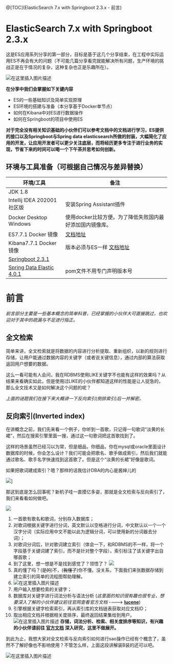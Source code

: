 @[TOC](ElasticSearch 7.x with Springboot 2.3.x - 前言)

# ElasticSearch 7.x with Springboot 2.3.x
这是ES应用系列分享的第一部分，目标是基于这几个分享结束，在工程中实际运用ES不再会有大的问题（不可能几篇分享看完就能解决所有问题，生产环境的挑战正是在于情况的复杂，这种复杂也正是乐趣所在）。

![在这里插入图片描述](https://img-blog.csdnimg.cn/20200621110108109.png?x-oss-process=image/watermark,type_ZmFuZ3poZW5naGVpdGk,shadow_10,text_aHR0cHM6Ly9ibG9nLmNzZG4ubmV0L3dlaXhpbl80MjI4ODIxOQ==,size_16,color_FFFFFF,t_70#pic_center)

**在分享中我们会掌握如下关键内容**

- ES的一些基础知识及简单实现原理
- ES环境的搭建与准备（本分享基于Docker单节点）
- 如何在Kibana中对ES进行数据操作
- 如何在Springboot的项目中使用ES

**对于完全没有相关知识基础的小伙伴们可以参考文档中的文档进行学习，ES提供的接口以及Springboot与Spring data elasticsearch所做的封装，大幅简化了应用的开发，让应用开发者可以更少关注底层，而将经历更多专注于进行业务的实现，节省下来的时间可以喝一个下午茶并思考如何创新。**

## 环境与工具准备（可根据自己情况与差异替换）

|环境/工具|备注|
| ------------ | ------------ |
| JDK 1.8  |   |
| Intellij IDEA 202001 社区版  |安装Spring Assistant插件|
| Docker Desktop Windows  | 使用docker比较方便。为了降低失败国内最好添加国内镜像库。  |
| ES7.7.1 Docker 镜像  | [文档地址](https://www.elastic.co/guide/en/elasticsearch/reference/current/getting-started-index.html)  |
| Kibana7.7.1 Docker 镜像  |版本必须与ES一样 [文档地址](https://www.elastic.co/guide/en/kibana/7.7/settings.html)  |
| [Springboot 2.3.1](https://spring.io/projects/spring-boot)  |   |
| [Spring Data Elastic 4.0.1](https://docs.spring.io/spring-data/elasticsearch/docs/4.0.1.RELEASE/reference/html/#elasticsearch.operations)  |pom文件不用专门声明版本号   |

# 前言

*前言部分主要是一些基本概念的简单科普，已经掌握的小伙伴大可直接跳过，也欢迎对于其中的疏漏与不足进行指正。*

## 全文检索
简单来讲，全文检索就是将数据的内容进行分析提取、重新组织，以新的规则进行存储，让用户能通过数据内容的关键字（或者说关键信息），通过内部的算法获取返回用户想要的数据。

这么一看可能有人会问，我在RDBMS使用LIKE关键字不也能有这样的效果吗？从结果来看确实如此，但是使用过LIKE的小伙伴都知道这样的性能是让人捉急的，那么全文技术又是如何解决这个问题的呢？

*上面的谜题我们在接下来大概讲一下反向索引(倒排索引)后一并解密。*

## 反向索引(Inverted index)
在讲概念之前，我们先来看一个例子，你听到一首歌，只记得一句歌词“淡黄的长裙”，然后在搜索引擎里面一搜，通过这一句歌词把这首歌找到了。

这样的场景虽然已经习以为常，但是细品，你细品，你在mysql或oracle里面设计数据库的时候，你会怎么设计？我们可能会把歌名、歌手做成索引，然后我们就能通过歌名、歌手名字快速找到这首歌了。但是这个“淡黄的长裙”好像是歌词。

如果把歌词建成索引？嗯？那样的话我估计DBA的内心是酱婶儿的

![](https://imgconvert.csdnimg.cn/aHR0cHM6Ly90aW1nc2EuYmFpZHUuY29tL3RpbWc_aW1hZ2UmcXVhbGl0eT04MCZzaXplPWI5OTk5XzEwMDAwJnNlYz0xNTkyNDg0NzY3NDMzJmRpPTg2Njc4MmEzYWNkYTUyZTk1MWRmZTk0MjA5ZDliYmU1JmltZ3R5cGU9MCZzcmM9aHR0cCUzQSUyRiUyRnBpYy5iYWlxaTAwOC5jb20lMkZ1cGxvYWRzJTJGa3Bwbm9rZHYuanBlZw?x-oss-process=image/format,png)]


那这到底是怎么回事呢？新机子哇一直摸亿多姿，那就是全文检索与反向索引了，我们来看看如何做吧。

![](https://imgconvert.csdnimg.cn/aHR0cDovL3NwaWRlci5ub3Nkbi4xMjcubmV0L2UwODkzZmEzYjhhYTNmODkzZGZlNTdmOGU4ZDZiODRmLmdpZg)

1. 一首歌有歌名和歌词，分别存入数据库；
2. 对歌词根据关键字进行分词，英文默认以空格进行分词，中文默认以一个一个汉字分词（实际应用中文不能以此为逻辑分词，可以使用新的分词器去分词）；
3. 对歌词分词后，针对歌词建立索引（体会一下，和RDBMS的不一样，将一个字段基于关键词建了索引，而不是针对整个字段），索引标注了该关键字出自哪首歌；
4. 到了这里，想一想是不是找到感觉了？领悟了？
![](https://imgconvert.csdnimg.cn/aHR0cHM6Ly90aW1nc2EuYmFpZHUuY29tL3RpbWc_aW1hZ2UmcXVhbGl0eT04MCZzaXplPWI5OTk5XzEwMDAwJnNlYz0xNTkyNDg2NDA1MjU3JmRpPTVhZDAxYmUwNDhjMWZhNTlkYjNlNzZjYTI0ZDFiNzYyJmltZ3R5cGU9MCZzcmM9aHR0cCUzQSUyRiUyRjViMDk4OGU1OTUyMjUuY2RuLnNvaHVjcy5jb20lMkZxXzcwJTJDY196b29tJTJDd182NDAlMkZpbWFnZXMlMkYyMDE4MTAyMCUyRjE1NTM2MTM3ZGQ2YTRkMjRhNDk2OTU4MGI2MzI3NTFkLmpwZWc?x-oss-process=image/format,png)
5. 真的懂了吗？(~~是的~~)不，(~~我懂了~~)你不懂。没关系，下面我们来张数据存储到建立索引的简单的流程图帮助理解。
6. ![在这里插入图片描述](https://img-blog.csdnimg.cn/20200621110043194.jpg?x-oss-process=image/watermark,type_ZmFuZ3poZW5naGVpdGk,shadow_10,text_aHR0cHM6Ly9ibG9nLmNzZG4ubmV0L3dlaXhpbl80MjI4ODIxOQ==,size_16,color_FFFFFF,t_70)
7. 用户输入想要检索的关键字；
8. 数据库对关键字进行词法分析与语法分析
(*这里面的知识很有趣也很专业，想要深入了解的小伙伴建议前往官网查看官方文档*  ---->  [**lucene**](https://lucene.apache.org/))
9. 引擎根据关键字检索索引，再从索引库的文档链表获取对应文档ID；
10. 取出相应文档并根据相关度排序，最终返回结果集给到用户。
![在这里插入图片描述](https://img-blog.csdnimg.cn/20200621110043189.jpg?x-oss-process=image/watermark,type_ZmFuZ3poZW5naGVpdGk,shadow_10,text_aHR0cHM6Ly9ibG9nLmNzZG4ubmV0L3dlaXhpbl80MjI4ODIxOQ==,size_16,color_FFFFFF,t_70)
**存储，词法分析、检索、相关度排序等知识，有兴趣的小伙伴请前往 [官方文档](https://lucene.apache.org/core/documentation.html) 深入研究，这里不做展开。**

到此为止，我想大家对全文检索与反向索引如何进行sao操作已经有个概念了，虽然不了解好像也不影响使用？不管怎么样，上面这段讲解装B装的还可以吧。

![在这里插入图片描述](https://imgconvert.csdnimg.cn/aHR0cHM6Ly90aW1nc2EuYmFpZHUuY29tL3RpbWc_aW1hZ2UmcXVhbGl0eT04MCZzaXplPWI5OTk5XzEwMDAwJnNlYz0xNTkyNzE5NTU5OTY1JmRpPTljMjE1ZDYzNmJlNmVlZWE3MjEzYjcwODg2MGUyOWY2JmltZ3R5cGU9MCZzcmM9aHR0cDovL2ltZy53eGNoYS5jb20vZmlsZS8yMDE5MTIvMDcvZDY3ZGYxNjc0Ni5qcGcjcGljX2NlbnRlcg?x-oss-process=image/format,png#pic_center)
